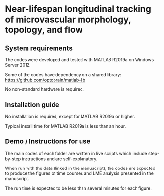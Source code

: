 # Near-lifespan longitudinal tracking of microvascular morphology, topology, and flow

## System requirements

The codes were developed and tested with MATLAB R2019a on Windows Server 2012.

Some of the codes have dependency on a shared library: https://github.com/optobrain/matlab-lib

No non-standard hardware is required.

## Installation guide

No installation is required, except for MATLAB R2019a or higher.

Typical install time for MATLAB R2019a is less than an hour.

## Demo / Instructions for use

The main codes of each folder are written in live scripts which include step-by-step instructions and are self-explanatory.

When run with the data (linked in the manuscript), the codes are expected to produce the figures of time courses and LME analysis presented in the manuscript.

The run time is expected to be less than several minutes for each figure.






